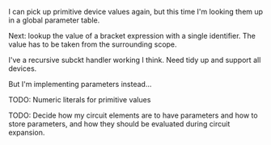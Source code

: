 I can pick up primitive device values again, but this time I'm looking
them up in a global parameter table.

Next: lookup the value of a bracket expression with a single identifier.
The value has to be taken from the surrounding scope.


I've a recursive subckt handler working I think. Need tidy up and
support all devices.

But I'm implementing parameters instead...

TODO: Numeric literals for primitive values

TODO: Decide how my circuit elements are to have parameters and
how to store parameters, and how they should be evaluated during
circuit expansion.

